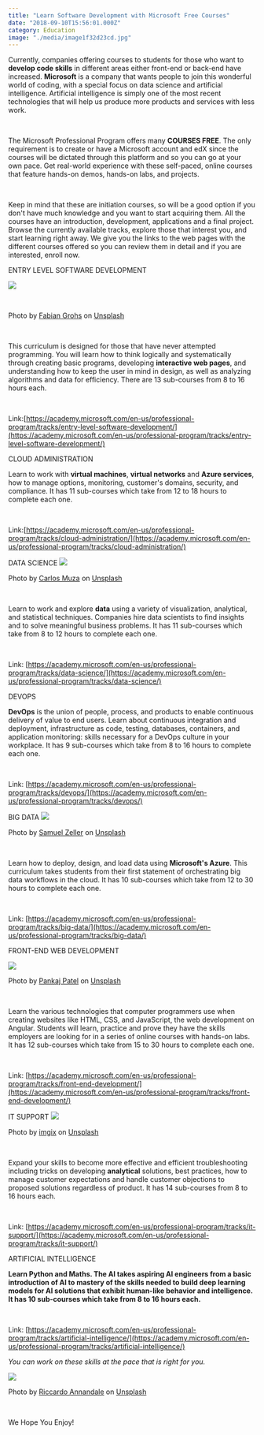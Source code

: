 ```yaml
---
title: "Learn Software Development with Microsoft Free Courses"
date: "2018-09-10T15:56:01.000Z"
category: Education
image: "./media/image1f32d23cd.jpg"
---
```


Currently, companies offering courses to students for those who want to **develop code skills** in different areas either front-end or back-end have increased. **Microsoft** is a company that wants people to join this wonderful world of coding, with a special focus on data science and artificial intelligence. Artificial intelligence is simply one of the most recent technologies that will help us produce more products and services with less work. 

<br/>

The Microsoft Professional Program offers many **COURSES FREE**. The only requirement is to create or have a Microsoft account and edX since the courses will be dictated through this platform and so you can go at your own pace. Get real-world experience with these self-paced, online courses that feature hands-on demos, hands-on labs, and projects. 

<br/>

Keep in mind that these are initiation courses, so will be a good option if you don't have much knowledge and you want to start acquiring them. All the courses have an introduction, development, applications and a final project. Browse the currently available tracks, explore those that interest you, and start learning right away. We give you the links to the web pages with the different courses offered so you can review them in detail and if you are interested, enroll now.  


<title-4>ENTRY LEVEL SOFTWARE DEVELOPMENT</title-4>

<image src="./media/image3asd324d.jpg"></image>

<br/>

Photo by [Fabian Grohs](https://unsplash.com/photos/dC6Pb2JdAqs?utm_source=unsplash&utm_medium=referral&utm_content=creditCopyText) on [Unsplash](https://unsplash.com/search/photos/course?utm_source=unsplash&utm_medium=referral&utm_content=creditCopyText)

<br/>

This curriculum is designed for those that have never attempted programming. You will learn how to think logically and systematically through creating basic programs, developing **interactive web pages**, and understanding how to keep the user in mind in design, as well as analyzing algorithms and data for efficiency. There are 13 sub-courses from 8 to 16 hours each. 

<br/>

Link:[https://academy.microsoft.com/en-us/professional-program/tracks/entry-level-software-development/](https://academy.microsoft.com/en-us/professional-program/tracks/entry-level-software-development/)  

<title-4>CLOUD ADMINISTRATION</title-4>

Learn to work with **virtual machines**, **virtual networks** and **Azure services**, how to manage options, monitoring, customer's domains, security, and compliance. It has 11 sub-courses which take from 12 to 18 hours to complete each one. 

<br/>

Link:[https://academy.microsoft.com/en-us/professional-program/tracks/cloud-administration/](https://academy.microsoft.com/en-us/professional-program/tracks/cloud-administration/)  

<title-4>DATA SCIENCE</title-4>
<image src="./media/image3asd324d.jpg"></image>

Photo by [Carlos Muza](https://unsplash.com/photos/hpjSkU2UYSU?utm_source=unsplash&utm_medium=referral&utm_content=creditCopyText) on [Unsplash](https://unsplash.com/search/photos/course?utm_source=unsplash&utm_medium=referral&utm_content=creditCopyText)

<br/>

Learn to work and explore **data** using a variety of visualization, analytical, and statistical techniques. Companies hire data scientists to find insights and to solve meaningful business problems. It has 11 sub-courses which take from 8 to 12 hours to complete each one. 

<br/>

Link: [https://academy.microsoft.com/en-us/professional-program/tracks/data-science/](https://academy.microsoft.com/en-us/professional-program/tracks/data-science/)  

<title-4>DEVOPS</title-4>

**DevOps** is the union of people, process, and products to enable continuous delivery of value to end users. Learn about continuous integration and deployment, infrastructure as code, testing, databases, containers, and application monitoring: skills necessary for a DevOps culture in your workplace. It has 9 sub-courses which take from 8 to 16 hours to complete each one. 

<br/>

Link: [https://academy.microsoft.com/en-us/professional-program/tracks/devops/](https://academy.microsoft.com/en-us/professional-program/tracks/devops/)  

<title-4>BIG DATA</title-4>
<image src="./media/image7-p-1.jpg"></image>

Photo by [Samuel Zeller](https://unsplash.com/photos/vpR0oc4X8Mk?utm_source=unsplash&utm_medium=referral&utm_content=creditCopyText) on [Unsplash](https://unsplash.com/search/photos/microsoft?utm_source=unsplash&utm_medium=referral&utm_content=creditCopyText)

<br/>

Learn how to deploy, design, and load data using **Microsoft's Azure**. This curriculum takes students from their first statement of orchestrating big data workflows in the cloud. It has 10 sub-courses which take from 12 to 30 hours to complete each one. 

<br/>

Link: [https://academy.microsoft.com/en-us/professional-program/tracks/big-data/](https://academy.microsoft.com/en-us/professional-program/tracks/big-data/)  

<title-4>FRONT-END WEB DEVELOPMENT</title-4>

<image src="./media/image221312sasa.jpg"></image>

Photo by [Pankaj Patel](https://unsplash.com/photos/u2Ru4QBXA5Q?utm_source=unsplash&utm_medium=referral&utm_content=creditCopyText) on [Unsplash](https://unsplash.com/search/photos/front-end-code?utm_source=unsplash&utm_medium=referral&utm_content=creditCopyText)

<br/>

Learn the various technologies that computer programmers use when creating websites like HTML, CSS, and JavaScript, the web development on Angular. Students will learn, practice and prove they have the skills employers are looking for in a series of online courses with hands-on labs. It has 12 sub-courses which take from 15 to 30 hours to complete each one. 

<br/>

Link: [https://academy.microsoft.com/en-us/professional-program/tracks/front-end-development/](https://academy.microsoft.com/en-us/professional-program/tracks/front-end-development/)  


<title-4>IT SUPPORT</title-4>
<image src="./media/image5213sad.jpg"></image>

Photo by [imgix](https://unsplash.com/photos/klWUhr-wPJ8?utm_source=unsplash&utm_medium=referral&utm_content=creditCopyText) on [Unsplash](https://unsplash.com/search/photos/it-support?utm_source=unsplash&utm_medium=referral&utm_content=creditCopyText)

<br/>

Expand your skills to become more effective and efficient troubleshooting including tricks on developing **analytical** solutions, best practices, how to manage customer expectations and handle customer objections to proposed solutions regardless of product. It has 14 sub-courses from 8 to 16 hours each. 

<br/>

Link: [https://academy.microsoft.com/en-us/professional-program/tracks/it-support/](https://academy.microsoft.com/en-us/professional-program/tracks/it-support/)  

<title-4>ARTIFICIAL INTELLIGENCE</title-4>

**Learn **Python** and Maths. The AI takes aspiring **AI engineers** from a basic introduction of AI to mastery of the skills needed to build deep learning models for AI solutions that exhibit human-like behavior and intelligence. It has 10 sub-courses which take from 8 to 16 hours each.** 

<br/>

Link: [https://academy.microsoft.com/en-us/professional-program/tracks/artificial-intelligence/](https://academy.microsoft.com/en-us/professional-program/tracks/artificial-intelligence/)  

<title-3>_You can work on these skills at the pace that is right for you._</title-3>

<image src="./media/unnamedasdas.jpg"></image>

Photo by [Riccardo Annandale](https://unsplash.com/photos/7e2pe9wjL9M?utm_source=unsplash&utm_medium=referral&utm_content=creditCopyText) on [Unsplash](https://unsplash.com/search/photos/course?utm_source=unsplash&utm_medium=referral&utm_content=creditCopyText)

<br/>

<title-3>We Hope You Enjoy!</title-3>